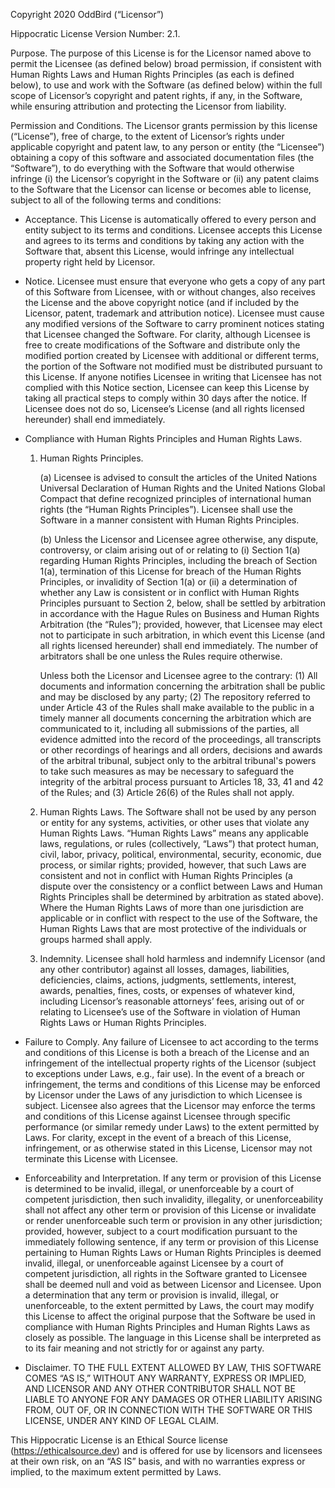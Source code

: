 Copyright 2020 OddBird (“Licensor”)

Hippocratic License Version Number: 2.1.

Purpose. The purpose of this License is for the Licensor named above to permit
the Licensee (as defined below) broad permission, if consistent with Human
Rights Laws and Human Rights Principles (as each is defined below), to use and
work with the Software (as defined below) within the full scope of Licensor’s
copyright and patent rights, if any, in the Software, while ensuring attribution
and protecting the Licensor from liability.

Permission and Conditions. The Licensor grants permission by this license
(“License”), free of charge, to the extent of Licensor’s rights under applicable
copyright and patent law, to any person or entity (the “Licensee”) obtaining a
copy of this software and associated documentation files (the “Software”), to do
everything with the Software that would otherwise infringe (i) the Licensor’s
copyright in the Software or (ii) any patent claims to the Software that the
Licensor can license or becomes able to license, subject to all of the following
terms and conditions:

- Acceptance. This License is automatically offered to every person and entity
  subject to its terms and conditions. Licensee accepts this License and agrees
  to its terms and conditions by taking any action with the Software that,
  absent this License, would infringe any intellectual property right held by
  Licensor.

- Notice. Licensee must ensure that everyone who gets a copy of any part of this
  Software from Licensee, with or without changes, also receives the License and
  the above copyright notice (and if included by the Licensor, patent, trademark
  and attribution notice). Licensee must cause any modified versions of the
  Software to carry prominent notices stating that Licensee changed the
  Software. For clarity, although Licensee is free to create modifications of
  the Software and distribute only the modified portion created by Licensee with
  additional or different terms, the portion of the Software not modified must
  be distributed pursuant to this License. If anyone notifies Licensee in
  writing that Licensee has not complied with this Notice section, Licensee can
  keep this License by taking all practical steps to comply within 30 days after
  the notice. If Licensee does not do so, Licensee’s License (and all rights
  licensed hereunder) shall end immediately.

- Compliance with Human Rights Principles and Human Rights Laws.

  1. Human Rights Principles.

     (a) Licensee is advised to consult the articles of the United Nations
     Universal Declaration of Human Rights and the United Nations Global Compact
     that define recognized principles of international human rights (the “Human
     Rights Principles”). Licensee shall use the Software in a manner consistent
     with Human Rights Principles.

     (b) Unless the Licensor and Licensee agree otherwise, any dispute,
     controversy, or claim arising out of or relating to (i) Section 1(a)
     regarding Human Rights Principles, including the breach of Section 1(a),
     termination of this License for breach of the Human Rights Principles, or
     invalidity of Section 1(a) or (ii) a determination of whether any Law is
     consistent or in conflict with Human Rights Principles pursuant to Section
     2, below, shall be settled by arbitration in accordance with the Hague
     Rules on Business and Human Rights Arbitration (the “Rules”); provided,
     however, that Licensee may elect not to participate in such arbitration, in
     which event this License (and all rights licensed hereunder) shall end
     immediately. The number of arbitrators shall be one unless the Rules
     require otherwise.

     Unless both the Licensor and Licensee agree to the contrary: (1) All
     documents and information concerning the arbitration shall be public and
     may be disclosed by any party; (2) The repository referred to under Article
     43 of the Rules shall make available to the public in a timely manner all
     documents concerning the arbitration which are communicated to it,
     including all submissions of the parties, all evidence admitted into the
     record of the proceedings, all transcripts or other recordings of hearings
     and all orders, decisions and awards of the arbitral tribunal, subject only
     to the arbitral tribunal's powers to take such measures as may be necessary
     to safeguard the integrity of the arbitral process pursuant to Articles 18,
     33, 41 and 42 of the Rules; and (3) Article 26(6) of the Rules shall not
     apply.

  2. Human Rights Laws. The Software shall not be used by any person or entity
     for any systems, activities, or other uses that violate any Human Rights
     Laws. “Human Rights Laws” means any applicable laws, regulations, or rules
     (collectively, “Laws”) that protect human, civil, labor, privacy,
     political, environmental, security, economic, due process, or similar
     rights; provided, however, that such Laws are consistent and not in
     conflict with Human Rights Principles (a dispute over the consistency or a
     conflict between Laws and Human Rights Principles shall be determined by
     arbitration as stated above). Where the Human Rights Laws of more than one
     jurisdiction are applicable or in conflict with respect to the use of the
     Software, the Human Rights Laws that are most protective of the individuals
     or groups harmed shall apply.

  3. Indemnity. Licensee shall hold harmless and indemnify Licensor (and any
     other contributor) against all losses, damages, liabilities, deficiencies,
     claims, actions, judgments, settlements, interest, awards, penalties,
     fines, costs, or expenses of whatever kind, including Licensor’s reasonable
     attorneys’ fees, arising out of or relating to Licensee’s use of the
     Software in violation of Human Rights Laws or Human Rights Principles.

- Failure to Comply. Any failure of Licensee to act according to the terms and
  conditions of this License is both a breach of the License and an infringement
  of the intellectual property rights of the Licensor (subject to exceptions
  under Laws, e.g., fair use). In the event of a breach or infringement, the
  terms and conditions of this License may be enforced by Licensor under the
  Laws of any jurisdiction to which Licensee is subject. Licensee also agrees
  that the Licensor may enforce the terms and conditions of this License against
  Licensee through specific performance (or similar remedy under Laws) to the
  extent permitted by Laws. For clarity, except in the event of a breach of this
  License, infringement, or as otherwise stated in this License, Licensor may
  not terminate this License with Licensee.

- Enforceability and Interpretation. If any term or provision of this License is
  determined to be invalid, illegal, or unenforceable by a court of competent
  jurisdiction, then such invalidity, illegality, or unenforceability shall not
  affect any other term or provision of this License or invalidate or render
  unenforceable such term or provision in any other jurisdiction; provided,
  however, subject to a court modification pursuant to the immediately following
  sentence, if any term or provision of this License pertaining to Human Rights
  Laws or Human Rights Principles is deemed invalid, illegal, or unenforceable
  against Licensee by a court of competent jurisdiction, all rights in the
  Software granted to Licensee shall be deemed null and void as between Licensor
  and Licensee. Upon a determination that any term or provision is invalid,
  illegal, or unenforceable, to the extent permitted by Laws, the court may
  modify this License to affect the original purpose that the Software be used
  in compliance with Human Rights Principles and Human Rights Laws as closely as
  possible. The language in this License shall be interpreted as to its fair
  meaning and not strictly for or against any party.

- Disclaimer. TO THE FULL EXTENT ALLOWED BY LAW, THIS SOFTWARE COMES “AS IS,”
  WITHOUT ANY WARRANTY, EXPRESS OR IMPLIED, AND LICENSOR AND ANY OTHER
  CONTRIBUTOR SHALL NOT BE LIABLE TO ANYONE FOR ANY DAMAGES OR OTHER LIABILITY
  ARISING FROM, OUT OF, OR IN CONNECTION WITH THE SOFTWARE OR THIS LICENSE,
  UNDER ANY KIND OF LEGAL CLAIM.

This Hippocratic License is an Ethical Source license
(https://ethicalsource.dev) and is offered for use by licensors and licensees at
their own risk, on an “AS IS” basis, and with no warranties express or implied,
to the maximum extent permitted by Laws.
